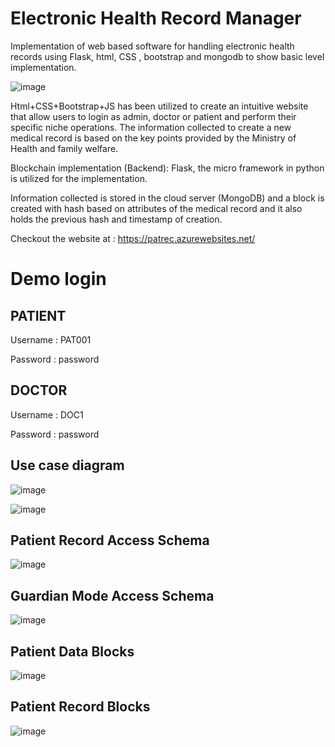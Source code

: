 # Electronic Health Record Manager

Implementation of web based software for handling electronic health records using Flask, html, CSS , bootstrap and mongodb to show basic level implementation.

![image](https://user-images.githubusercontent.com/47826916/128641182-ebd21ce0-10b9-437f-891b-7a576cf70932.png)


   Html+CSS+Bootstrap+JS has been utilized to create an intuitive website that allow users to login as admin, doctor or patient and perform their specific niche operations.
   The information collected to create a new medical record is based on the key points provided by the Ministry of Health and family welfare.

Blockchain implementation (Backend):
Flask, the micro framework in python is utilized for the implementation.

Information collected is stored in the cloud server (MongoDB) and a block is created with hash based on attributes of the medical record and it also holds the previous hash and timestamp of creation.

Checkout the website at : https://patrec.azurewebsites.net/

# Demo login

## PATIENT

Username : PAT001 

Password : password

## DOCTOR

Username : DOC1 

Password : password


## Use case diagram 

![image](https://user-images.githubusercontent.com/47826916/128641352-38af7184-4efb-4e1c-a592-538031a44f8a.png)

![image](https://user-images.githubusercontent.com/47826916/128641359-c2aa5e1c-2722-4a7e-b18a-d27ebc205045.png)


## Patient Record Access Schema 

![image](https://user-images.githubusercontent.com/47826916/129126551-ffdc286e-606f-4c51-bf50-715637710d7a.png)

## Guardian Mode Access Schema

![image](https://user-images.githubusercontent.com/47826916/129126608-edaf5ab1-e4fe-4826-9062-5556a0950ee5.png)

## Patient Data Blocks

![image](https://user-images.githubusercontent.com/47826916/129126680-9e069c60-ae40-4b86-9ad4-4991175db3a3.png)

## Patient Record Blocks

![image](https://user-images.githubusercontent.com/47826916/129126726-7aa3d8c3-422d-4598-a248-6491dd4277cf.png)





